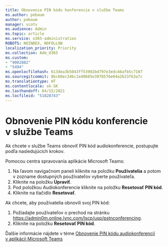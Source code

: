 ```yaml
---
title: Obnovenie PIN kódu konferencie v službe Teams
ms.author: pebaum
author: pebaum
manager: scotv
ms.audience: Admin
ms.topic: article
ms.service: o365-administration
ROBOTS: NOINDEX, NOFOLLOW
localization_priority: Priority
ms.collection: Adm_O365
ms.custom:
- "9002882"
- "5494"
ms.openlocfilehash: 613dea3b5043ff53902bd797e3edc46afb5c7107
ms.sourcegitcommit: 8bc60ec34bc1e40685e3976576e04a2623f63a7c
ms.translationtype: HT
ms.contentlocale: sk-SK
ms.lasthandoff: 04/15/2021
ms.locfileid: "51828743"
---
```

# <a name="reset-conferencing-pin-in-teams"></a>Obnovenie PIN kódu konferencie v službe Teams

Ak chcete v službe Teams obnoviť PIN kód audiokonferencie, postupujte podľa nasledujúcich krokov.  

Pomocou centra spravovania aplikácie Microsoft Teams:

1. Na ľavom navigačnom paneli kliknite na položku **Používatelia** a potom v zozname dostupných používateľov vyberte používateľa.
2. Kliknite na položku **Upraviť**.
3. Pod položkou Audiokonferencie kliknite na položku **Resetovať PIN kód**.
4. Kliknite na tlačidlo **Resetovať**.

Ak chcete, aby používatelia obnovili svoj PIN kód:
1. Požiadajte používateľov o prechod na stránku https://admin0m.online.lync.com/lscp/usp/pstnconferencing.
2. Kliknite na položku **Resetovať PIN kód**.

Ďalšie informácie nájdete v téme [Obnovenie PIN kódu audiokonferencií v aplikácii Microsoft Teams](https://docs.microsoft.com/microsoftteams/reset-the-audio-conferencing-pin-in-teams)
